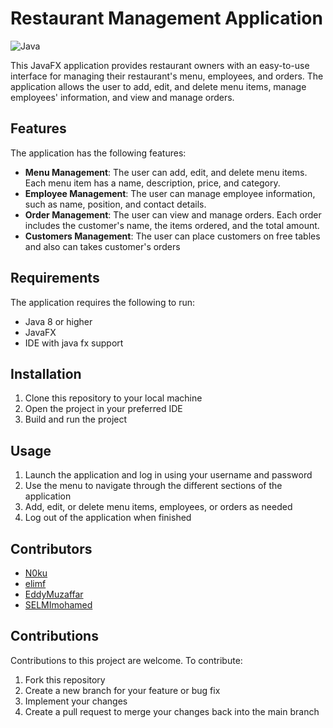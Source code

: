 # Restaurant Management Application

![Java](https://img.shields.io/badge/java-%23ED8B00.svg?style=for-the-badge&logo=openjdk&logoColor=white)

This JavaFX application provides restaurant owners with an easy-to-use interface for managing their restaurant's menu, employees, and orders. The application allows the user to add, edit, and delete menu items, manage employees' information, and view and manage orders.

## Features

The application has the following features:

- **Menu Management**: The user can add, edit, and delete menu items. Each menu item has a name, description, price, and category.
- **Employee Management**: The user can manage employee information, such as name, position, and contact details. 
- **Order Management**: The user can view and manage orders. Each order includes the customer's name, the items ordered, and the total amount.
- **Customers Management**: The user can place customers on free tables and also can takes customer's orders

## Requirements

The application requires the following to run:

- Java 8 or higher
- JavaFX
- IDE with java fx support

## Installation

1. Clone this repository to your local machine
2. Open the project in your preferred IDE 
3. Build and run the project

## Usage

1. Launch the application and log in using your username and password
2. Use the menu to navigate through the different sections of the application
3. Add, edit, or delete menu items, employees, or orders as needed
4. Log out of the application when finished

## Contributors

- [N0ku](https://github.com/N0ku)
- [elimf](https://github.com/elimf)
- [EddyMuzaffar](https://github.com/EddyMuzaffar)
- [SELMImohamed](https://github.com/SELMImohamed)

## Contributions

Contributions to this project are welcome. To contribute:

1. Fork this repository
2. Create a new branch for your feature or bug fix
3. Implement your changes
4. Create a pull request to merge your changes back into the main branch

